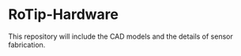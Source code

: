 # RoTip-Hardware
This repository will include the CAD models and the details of sensor fabrication.
